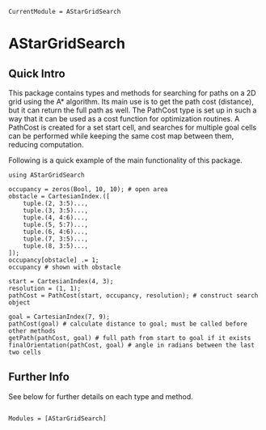 ```@meta
CurrentModule = AStarGridSearch
```

# AStarGridSearch

## Quick Intro

This package contains types and methods for searching for paths on a 2D grid using the A* algorithm. Its main use is to get the path cost (distance), but it can return the full path as well. The PathCost type is set up in such a way that it can be used as a cost function for optimization routines. A PathCost is created for a set start cell, and searches for multiple goal cells can be performed while keeping the same cost map between them, reducing computation.

Following is a quick example of the main functionality of this package.

```@repl
using AStarGridSearch

occupancy = zeros(Bool, 10, 10); # open area
obstacle = CartesianIndex.([
    tuple.(2, 3:5)...,
    tuple.(3, 3:5)...,
    tuple.(4, 4:6)...,
    tuple.(5, 5:7)...,
    tuple.(6, 4:6)...,
    tuple.(7, 3:5)...,
    tuple.(8, 3:5)...,
]);
occupancy[obstacle] .= 1;
occupancy # shown with obstacle

start = CartesianIndex(4, 3);
resolution = (1, 1);
pathCost = PathCost(start, occupancy, resolution); # construct search object

goal = CartesianIndex(7, 9);
pathCost(goal) # calculate distance to goal; must be called before other methods
getPath(pathCost, goal) # full path from start to goal if it exists
finalOrientation(pathCost, goal) # angle in radians between the last two cells
```

## Further Info

See below for further details on each type and method.

```@index
```

```@autodocs
Modules = [AStarGridSearch]
```
